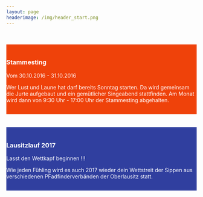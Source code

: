 ```yaml
---
layout: page
headerimage: /img/header_start.png
---
```

<br>
<br>
<div class="row" style="background: #EF420A; cursor: pointer; color: #fff; padding-top: 15px; padding-bottom: 15px;" onclick="window.location.href = '/veranstaltungen/20160727-bundeslager/'">
    <div class="col-md-5 col-md-offset-1">
        <h3>Stammesting</h3>
        <p>
            Vom 30.10.2016 - 31.10.2016
        </p>
            <p>
Wer Lust und Laune hat darf bereits Sonntag starten. Da wird gemeinsam die Jurte aufgebaut und ein gemütlicher Singeabend stattfinden. Am Monat wird dann von 9:30 Uhr - 17:00 Uhr der Stammesting abgehalten. 
            </p>
    </div>    
</div>

<br>
<br>

<div class="row" style="background: #303F9F; cursor: pointer; color: #fff; padding-top: 15px; padding-bottom: 15px;" onclick="window.location.href = '/veranstaltungen/20160629-schnupperlager/'">
    <div class="col-md-10 col-md-offset-1">
        <h3>Lausitzlauf 2017</h3>
        <p>
           Lasst den Wettkapf beginnen !!!
        </p>
            <p>
                Wie jeden Fühling wird es auch 2017 wieder dein Wettstreit der Sippen aus verschiedenen PFadfinderverbänden der Oberlausitz statt.
            </p>
    </div>
</div>

